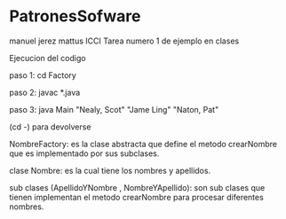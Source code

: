 # PatronesSofware
manuel jerez mattus ICCI
Tarea numero 1 de ejemplo en clases

Ejecucion del codigo

paso 1: cd Factory

paso 2: javac *.java

paso 3: java Main "Nealy, Scot" "Jame Ling" "Naton, Pat" 

(cd -) para devolverse

NombreFactory: es la clase abstracta que define el metodo crearNombre que es implementado por sus subclases.

clase Nombre: es la cual tiene los nombres y apellidos.

sub clases (ApellidoYNombre , NombreYApellido): son sub clases que tienen implementan el metodo crearNombre para procesar diferentes nombres.